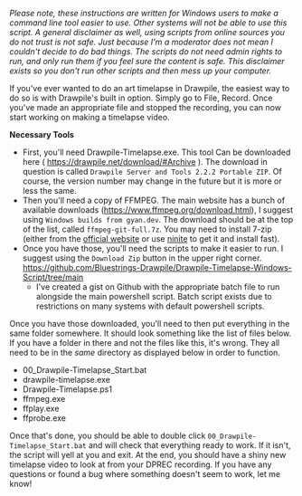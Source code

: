 *Please note, these instructions are written for Windows users to make a command line tool easier to use. Other systems will not be able to use this script. A general disclaimer as well, using scripts from online sources you do not trust is not safe. Just because I'm a moderator does not mean I couldn't decide to do bad things. The scripts do not need admin rights to run, and only run them if you feel sure the content is safe. This disclaimer exists so you don't run other scripts and then mess up your computer.*

If you've ever wanted to do an art timelapse in Drawpile, the easiest way to do so is with Drawpile's built in option. Simply go to File, Record. Once you've made an appropriate file and stopped the recording, you can now start working on making a timelapse video.

**__Necessary Tools__**
* First, you'll need Drawpile-Timelapse.exe. This tool Can be downloaded here ( https://drawpile.net/download/#Archive ). The download in question is called `Drawpile Server and Tools 2.2.2 Portable ZIP`. Of course, the version number may change in the future but it is more or less the same.
* Then you'll need a copy of FFMPEG. The main website has a bunch of available downloads (<https://www.ffmpeg.org/download.html>), I suggest using `Windows builds from gyan.dev`. The download should be at the top of the list, called `ffmpeg-git-full.7z`.  You may need to install 7-zip (either from the [official website](<https://www.7-zip.org/download.html>) or use [ninite](<https://ninite.com/7zip/>) to get it and install fast).
* Once you have those, you'll need the scripts to make it easier to run. I suggest using the `Download Zip` button in the upper right corner. https://github.com/Bluestrings-Drawpile/Drawpile-Timelapse-Windows-Script/tree/main
  * I've created a gist on Github with the appropriate batch file to run alongside the main powershell script. Batch script exists due to restrictions on many systems with default powershell scripts.

Once you have those downloaded, you'll need to then put everything in the same folder somewhere. It should look something like the list of files below. If you have a folder in there and not the files like this, it's wrong. They all need to be in the *same* directory as displayed below in order to function.
* 00_Drawpile-Timelapse_Start.bat
* drawpile-timelapse.exe
* Drawpile-Timelapse.ps1
* ffmpeg.exe
 * ffplay.exe
 * ffprobe.exe

Once that's done, you should be able to double click `00_Drawpile-Timelapse_Start.bat` and will check that everything ready to work. If it isn't, the script will yell at you and exit. At the end, you should have a shiny new timelapse video to look at from your DPREC recording. If you have any questions or found a bug where something doesn't seem to work, let me know!
